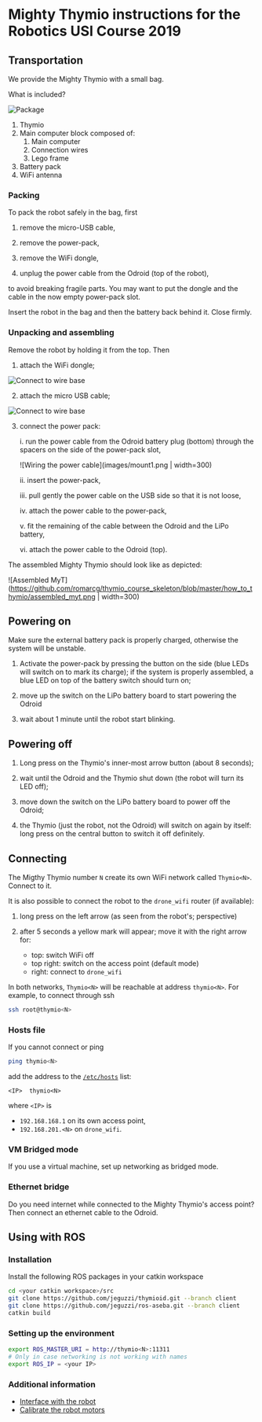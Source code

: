 # Mighty Thymio instructions for the Robotics USI Course 2019

## Transportation

We provide the Mighty Thymio with a small bag.

What is included?

![Package](https://github.com/romarcg/thymio_course_skeleton/blob/master/how_to_thymio/whats_included.png)

1. Thymio
2. Main computer block composed of:
   1. Main computer
   2. Connection wires
   3. Lego frame
3. Battery pack
4. WiFi antenna




### Packing

To pack the robot safely in the bag, first

1. remove the micro-USB cable,

2. remove the power-pack,

3. remove the WiFi dongle,

4. unplug the power cable from the Odroid (top of the robot),

to avoid breaking fragile parts. You may want to put the dongle and the cable in the now empty power-pack slot.

Insert the robot in the bag and then the battery back behind it. Close firmly.

### Unpacking and assembling

Remove the robot by holding it from the top. Then

1. attach the WiFi dongle;

  ![Connect to wire base](https://github.com/romarcg/thymio_course_skeleton/blob/master/how_to_thymio/mount3.png)

2. attach the micro USB cable;

  ![Connect to wire base](https://github.com/romarcg/thymio_course_skeleton/blob/master/how_to_thymio/mount2.png)

3. connect the power pack:

    i. run the power cable from the Odroid battery plug (bottom) through the spacers on the side of the power-pack slot,

    ![Wiring the power cable](images/mount1.png  | width=300)

    ii. insert the power-pack,

    iii. pull gently the power cable on the USB side so that it is not loose,

    iv. attach the power cable to the power-pack,

    v. fit the remaining of the cable between the Odroid and the LiPo battery,

    vi. attach the power cable to the Odroid (top).

The assembled Mighty Thymio should look like as depicted:

![Assembled MyT](https://github.com/romarcg/thymio_course_skeleton/blob/master/how_to_thymio/assembled_myt.png | width=300)


## Powering on

Make sure the external battery pack is properly charged, otherwise the system will be unstable.  

1. Activate the power-pack by pressing the button on the side (blue LEDs will switch on to mark its charge); if the system is properly assembled, a blue LED on top of the battery switch should turn on;

2. move up the switch on the LiPo battery board to start powering the Odroid

3. wait about 1 minute until the robot start blinking.

## Powering off

1. Long press on the Thymio's inner-most arrow button (about 8 seconds);

2. wait until the Odroid and the Thymio shut down (the robot will turn its LED off);

3. move down the switch on the LiPo battery board to power off the Odroid;

4. the Thymio (just the robot, not the Odroid) will switch on again by itself: long press on the central button to switch it off definitely.

## Connecting

The Migthy Thymio number `N` create its own WiFi network called `Thymio<N>`. Connect to it.

It is also possible to connect the robot to the `drone_wifi` router (if available):

  1. long press on the left arrow (as seen from the robot's; perspective)

  2. after 5 seconds a yellow mark will appear; move it with the right arrow for:

     - top: switch WiFi off
     - top right: switch on the access point (default mode)
     - right: connect to `drone_wifi`

In both networks, `Thymio<N>` will be reachable at address `thymio<N>`. For example, to connect through ssh

  ```bash
  ssh root@thymio<N>
  ```

### Hosts file
If you cannot connect or ping
```bash
ping thymio<N>
```
add the address to the [`/etc/hosts`](https://en.wikipedia.org/wiki/Hosts_(file)) list:
```
<IP>  thymio<N>
```
where `<IP>` is
  - `192.168.168.1` on its own access point,
  - `192.168.201.<N>` on `drone_wifi`.

### VM Bridged mode

If you use a virtual machine, set up networking as bridged mode.

### Ethernet bridge

Do you need internet while connected to the Mighty Thymio's access point? Then connect an ethernet cable to the Odroid.


## Using with ROS

### Installation

Install the following ROS packages in your catkin workspace

```bash
cd <your catkin workspace>/src
git clone https://github.com/jeguzzi/thymioid.git --branch client
git clone https://github.com/jeguzzi/ros-aseba.git --branch client
catkin build
```

### Setting up the environment

```bash
export ROS_MASTER_URI = http://thymio<N>:11311
# Only in case networking is not working with names
export ROS_IP = <your IP>
```

### Additional information

- [Interface with the robot](https://github.com/jeguzzi/mighty-thymio/blob/master/client.md)
- [Calibrate the robot motors](https://github.com/jeguzzi/mighty-thymio/blob/master/calibration.md)
